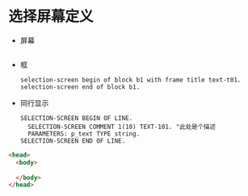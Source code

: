 # 选择屏幕定义

- 屏幕

  ```abap
  
  ```

- 框

  ```abap
  selection-screen begin of block b1 with frame title text-t01.
  selection-screen end of block b1.
  ```

- 同行显示

  ```abap
  SELECTION-SCREEN BEGIN OF LINE.  
    SELECTION-SCREEN COMMENT 1(10) TEXT-101. "此处是个描述
    PARAMETERS: p_text TYPE string.
  SELECTION-SCREEN END OF LINE.
  ```

  

```html
<head>
  <body>
    
  </body>
</head>
```

